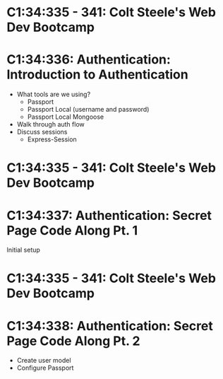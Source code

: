 # C1:34:335 - 341: Colt Steele's Web Dev Bootcamp
# C1:34:336: Authentication: Introduction to Authentication
   - What tools are we using?
      - Passport
      - Passport Local (username and password)
      - Passport Local Mongoose
   - Walk through auth flow
   - Discuss sessions
      - Express-Session

# C1:34:335 - 341: Colt Steele's Web Dev Bootcamp
# C1:34:337: Authentication: Secret Page Code Along Pt. 1
   Initial setup

# C1:34:335 - 341: Colt Steele's Web Dev Bootcamp
# C1:34:338: Authentication: Secret Page Code Along Pt. 2
   - Create user model
   - Configure Passport